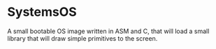 # SystemsOS
A small bootable OS image written in ASM and C, that will load a small library that will draw simple primitives to the screen.
